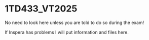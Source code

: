# 1TD433_VT2025

No need to look here unless you are told to do so during the exam!

If Inspera has problems I will put information and files here.
